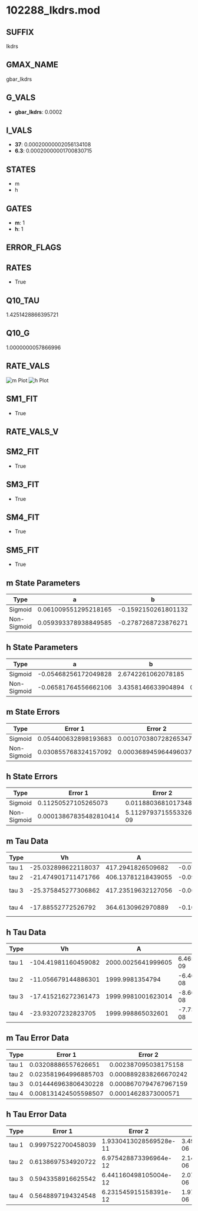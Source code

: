 # 102288_Ikdrs.mod

## SUFFIX

Ikdrs

## GMAX_NAME

gbar_Ikdrs

## G_VALS

- **gbar_Ikdrs**: 0.0002

## I_VALS

- **37**: 0.00020000002056134108
- **6.3**: 0.00020000001700830715

## STATES

- m
- h

## GATES

- **m**: 1
- **h**: 1

## ERROR_FLAGS


## RATES

- True

## Q10_TAU

1.4251428866395721

## Q10_G

1.0000000057866996

## RATE_VALS

![m Plot](/Users/pbozelos/Dropbox/icg-Chai-Panos/supermodels/output_markdown_files/K/102288_Ikdrs.mod/images/m.png)
![h Plot](/Users/pbozelos/Dropbox/icg-Chai-Panos/supermodels/output_markdown_files/K/102288_Ikdrs.mod/images/h.png)

## SM1_FIT

- True

## RATE_VALS_V

## SM2_FIT

- True

## SM3_FIT

- True

## SM4_FIT

- True

## SM5_FIT

- True

## m State Parameters

| Type | a | b | c | d |
| --- | --- | --- | --- | --- |
| Sigmoid | 0.061009551295218165 | -0.1592150261801132 |
| Non-Sigmoid | 0.059393378938849585 | -0.2787268723876271 | 0.9953400278558908 | -0.022865732544440596 |

## h State Parameters

| Type | a | b | c | d |
| --- | --- | --- | --- | --- |
| Sigmoid | -0.05468256172049828 | 2.6742261062078185 |
| Non-Sigmoid | -0.06581764556662106 | 3.4358146633904894 | 0.9288315278506545 | 0.07007714785971157 |

## m State Errors

| Type | Error 1 | Error 2 | Error 3 |
| --- | --- | --- | --- |
| Sigmoid | 0.054400632898193683 | 0.0010703807282653479 | 0.039933880121135336 |
| Non-Sigmoid | 0.030855768324157092 | 0.0003689459644960373 | 0.022650298124442005 |

## h State Errors

| Type | Error 1 | Error 2 | Error 3 |
| --- | --- | --- | --- |
| Sigmoid | 0.11250527105265073 | 0.011880368101734895 | 0.0704851668454097 |
| Non-Sigmoid | 0.00013867835482810414 | 5.1129793715553326e-09 | 8.688274679442715e-05 |

## m Tau Data

| Type | Vh | A | b1 | b2 | c1 | c2 | d1 | d2 | e1 | e2 |
| --- | --- | --- | --- | --- | --- | --- | --- | --- | --- | --- |
| tau 1 | -25.032898622118037 | 417.2941826509682 | -0.07475785257819223 | -0.07501647624433529 |
| tau 2 | -21.474901711471766 | 406.13781218439055 | -0.09621385900303268 | 0.0005177029981202025 | -0.05798305554371712 | 0.00023940733884062707 |
| tau 3 | -25.375845277306862 | 417.23519632127056 | -0.06814151595574655 | -0.00038203566935739994 | 6.481100266671191e-06 | -0.07223021143025946 | 0.00025415878961586297 | 4.597574465759437e-06 |
| tau 4 | -17.88552772526792 | 364.6130962970889 | -0.10190448012474954 | 0.0009606308048843909 | -2.0977226859587576e-05 | 2.399970150457508e-07 | -0.028875411835476743 | 0.00099712282356485 | 3.6648276663531948e-06 | -6.499423335868315e-08 |

## h Tau Data

| Type | Vh | A | b1 | b2 | c1 | c2 | d1 | d2 | e1 | e2 |
| --- | --- | --- | --- | --- | --- | --- | --- | --- | --- | --- |
| tau 1 | -104.41981160459082 | 2000.0025641999605 | 6.465068531654044e-09 | 2.799058791986885e-09 |
| tau 2 | -11.056679144886301 | 1999.9981354794 | -6.462294079327624e-08 | 1.1763033088660628e-09 | -5.09520744785862e-08 | -1.0520056672245964e-09 |
| tau 3 | -17.415216272361473 | 1999.9981001623014 | -8.667336349557525e-08 | 8.840806743561339e-10 | -1.2569916643798073e-11 | -8.610628762136071e-08 | -1.7131965563740143e-09 | -4.0648024973276105e-12 |
| tau 4 | -23.93207232823705 | 1999.998865032601 | -7.736902735875837e-08 | 5.374641436046659e-10 | -8.655593978933242e-12 | 9.827871722026386e-14 | -8.271253802249776e-08 | -1.2718001426459451e-09 | 1.475306353726837e-11 | -7.804953093646773e-14 |

## m Tau Error Data

| Type | Error 1 | Error 2 | Error 3 |
| --- | --- | --- | --- |
| tau 1 | 0.03208886557626651 | 0.002387095038175158 | 0.021534067671140692 |
| tau 2 | 0.023581964996885703 | 0.0008892838266670242 | 0.01582529082726431 |
| tau 3 | 0.014446963806430228 | 0.0008670794767967159 | 0.009695010735446047 |
| tau 4 | 0.008131424505598507 | 0.00014628373000571 | 0.005456803860833243 |

## h Tau Error Data

| Type | Error 1 | Error 2 | Error 3 |
| --- | --- | --- | --- |
| tau 1 | 0.9997522700458039 | 1.9330413028569528e-11 | 3.498399189121407e-06 |
| tau 2 | 0.6138697534920722 | 6.975428873396964e-12 | 2.1480935949707142e-06 |
| tau 3 | 0.5943358916625542 | 6.441160498105004e-12 | 2.0797394152080975e-06 |
| tau 4 | 0.5648897194324548 | 6.231545915158391e-12 | 1.9766994240633023e-06 |

